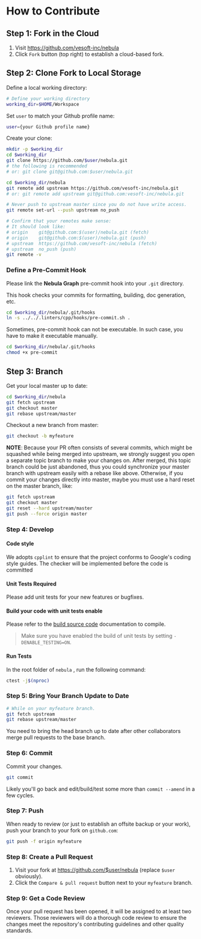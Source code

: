 # How to Contribute

## Step 1: Fork in the Cloud

1. Visit https://github.com/vesoft-inc/nebula
1. Click `Fork` button (top right) to establish a cloud-based fork.

## Step 2: Clone Fork to Local Storage

Define a local working directory:

```bash
# Define your working directory
working_dir=$HOME/Workspace
```

Set `user` to match your Github profile name:

```bash
user={your Github profile name}
```

Create your clone:

```bash
mkdir -p $working_dir
cd $working_dir
git clone https://github.com/$user/nebula.git
# the following is recommended
# or: git clone git@github.com:$user/nebula.git

cd $working_dir/nebula
git remote add upstream https://github.com/vesoft-inc/nebula.git
# or: git remote add upstream git@github.com:vesoft-inc/nebula.git

# Never push to upstream master since you do not have write access.
git remote set-url --push upstream no_push

# Confirm that your remotes make sense:
# It should look like:
# origin    git@github.com:$(user)/nebula.git (fetch)
# origin    git@github.com:$(user)/nebula.git (push)
# upstream  https://github.com/vesoft-inc/nebula (fetch)
# upstream  no_push (push)
git remote -v
```

### Define a Pre-Commit Hook

Please link the **Nebula Graph** pre-commit hook into your `.git` directory.

This hook checks your commits for formatting, building, doc generation, etc.

```bash
cd $working_dir/nebula/.git/hooks
ln -s ../../.linters/cpp/hooks/pre-commit.sh .
```

Sometimes, pre-commit hook can not be executable. In such case, you have to make it executable manually.

```bash
cd $working_dir/nebula/.git/hooks
chmod +x pre-commit
```

## Step 3: Branch

Get your local master up to date:

```bash
cd $working_dir/nebula
git fetch upstream
git checkout master
git rebase upstream/master
```

Checkout a new branch from master:

```bash
git checkout -b myfeature
```

**NOTE**: Because your PR often consists of several commits, which might be squashed while being merged into upstream,
we strongly suggest you open a separate topic branch to make your changes on. After merged,
this topic branch could be just abandoned, thus you could synchronize your master branch with
upstream easily with a rebase like above. Otherwise, if you commit your changes directly into master,
maybe you must use a hard reset on the master branch, like:

```bash
git fetch upstream
git checkout master
git reset --hard upstream/master
git push --force origin master
```

### Step 4: Develop

#### Code style

We adopts `cpplint` to ensure that the project conforms to Google's coding style guides. The checker will be implemented before the code is committed 

#### Unit Tests Required

Please add unit tests for your new features or bugfixes.

#### Build your code with unit tests enable

Please refer to the [build source code](../3.build-develop-and-administration/1.build/1.build-source-code.md) documentation to compile. 

> Make sure you have enabled the build of unit tests by setting `-DENABLE_TESTING=ON`.

#### Run Tests

In the root folder of `nebula` , run the following command:

```bash
ctest -j$(nproc)
```

### Step 5: Bring Your Branch Update to Date

```bash
# While on your myfeature branch.
git fetch upstream
git rebase upstream/master
```

You need to bring the head branch up to date after other collaborators merge pull requests to the base branch.

### Step 6: Commit

Commit your changes.

```bash
git commit
```

Likely you'll go back and edit/build/test some more than `commit --amend` in a few cycles.

### Step 7: Push

When ready to review (or just to establish an offsite backup or your work),
push your branch to your fork on `github.com`:

```bash
git push -f origin myfeature
```

### Step 8: Create a Pull Request

1. Visit your fork at https://github.com/$user/nebula (replace `$user` obviously).
2. Click the `Compare & pull request` button next to your `myfeature` branch.

### Step 9: Get a Code Review

Once your pull request has been opened, it will be assigned to at least two
reviewers. Those reviewers will do a thorough code review to ensure the changes meet the repository's contributing guidelines and other quality standards.

